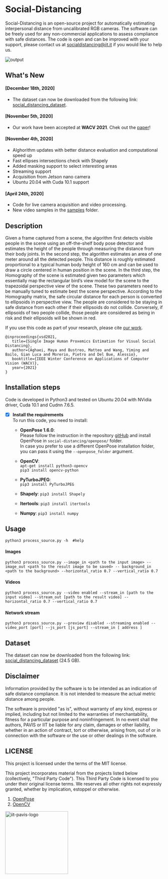 # Social-Distancing
Social-Distancing is an open-source project for automatically estimating interpersonal distance from uncalibrated RGB cameras. The software can be freely used for any non-commercial applications to assess compliance with safe distances. The code is open and can be improved with your support, please contact us at socialdistancing@iit.it if you would like to help us.

<img src="./social-distancing.gif" alt="output"/>

## What's New
#### [December 18th, 2020]
+ The dataset can now be downloaded from the following link: [social_distancing_dataset](https://pavisdata.iit.it/data/datasets/social_distancing/social_distancing_dataset.zip).
#### [November 5th, 2020]
+ Our work have been accepted at **WACV 2021**. Chek out the [paper](https://arxiv.org/abs/2011.02018v2)!
#### [November 4th, 2020]
+ Alghorithm updates with better distance evaluation and computational speed up
+ Fast ellipses intersections check with Shapely
+ Added masking support to select interesting areas
+ Streaming support
+ Acquisition from Jetson nano camera
+ Ubuntu 20.04 with Cuda 10.1 support

  
#### [April 24th, 2020]
+ Code for live camera acquisition and video processing.
+ New video samples in the [samples](samples)  folder.


## Description
Given a frame captured from a scene, the algorithm first detects visible people in the scene using an off-the-shelf body pose detector and estimates the height of the people through measuring the distance from their body joints. In the second step, the algorithm estimates an area of one meter around all the detected people. This distance is roughly estimated proportional to a typical human body height of 160 cm and can be used to draw a circle centered in human position in the scene. In the third step, the Homography of the scene is estimated given two parameters which essentially map the rectangular bird’s view model for the scene to the trapezoidal perspective view of the scene. These two parameters need to be manually tuned to estimate best the scene perspective. According to the Homography matrix, the safe circular distance for each person is converted to ellipsoids in perspective view. The people are considered to be staying in safe distance from each other if their ellipsoids do not collide. Conversely, if ellipsoids of two people collide, those people are considered as being in risk and their ellipsoids will be shown in red.
 
 If you use this code as part of your research, please cite [our work](http://arxiv.org/abs/2011.02018).
 ```
 @inproceedings{vsd2021,
    title={Single Image Human Proxemics Estimation for Visual Social Distancing},
    author={Aghaei, Maya and Bustreo, Matteo and Wang, Yiming and  Bailo, Gian Luca and Morerio, Pietro and Del Bue, Alessio},
    booktitle={IEEE Winter Conference on Applications of Computer Vision (WACV)},
    year={2021}
}
 ```
 
## Installation steps
Code is developed in Python3 and tested on Ubuntu 20.04 with NVidia driver, Cuda 10.1 and Cudnn 7.6.5. 

* [x] **Install the requirements**  
To run this code, you need to install:

    * **OpenPose 1.6.0**:    
    Please follow the instruction in the repository [gitHub](https://github.com/CMU-Perceptual-Computing-Lab/openpose) and install OpenPose in `social-distancing/openpose/` folder.   
    In case you prefer to use a different OpenPose installation folder, you can pass it using the `--openpose_folder` argument. 
     
    * **OpenCV**:    
        `apt-get install python3-opencv`  
        `pip3 install opencv-python`
        
    * **PyTurboJPEG**:    
        `pip3 install PyTurboJPEG `  

    * **Shapely**:
        `pip3 install Shapely`

    * **Itertools**:
        `pip3 install itertools`

    * **Numpy**:
        `pip3 install numpy`

## Usage
```
python3 process_source.py -h  #help
```
####  Images
```
python3 process_source.py --image_in <path to the input image> --image_out <path to the result image to be saved> -- background_in <path to the background> --horizontal_ratio 0.7 --vertical_ratio 0.7
```
####  Videos
```
python3 process_source.py --video enabled --stream_in [path to the input video] --stream_out [path to the result video] --horizontal_ratio 0.7 --vertical_ratio 0.7
```
#### Network stream
```
python3 process_source.py --preview disabled --streaming enabled --video_port [port] --js_port [js_port] --stream_in [ address ]
```

## Dataset
The dataset can now be downloaded from the following link: [social_distancing_dataset](https://pavisdata.iit.it/data/datasets/social_distancing/social_distancing_dataset.zip) (24.5 GB).

## Disclaimer
Information provided by the software is to be intended as an indication of safe distance compliance. It is not intended to measure the actual metric distance among people.

The software is provided "as is", without warranty of any kind, express or implied, including but not limited to the warranties of merchantability, fitness for a particular purpose and noninfringement. In no event shall the authors, PAVIS or IIT be liable for any claim, damages or other liability, whether in an action of contract, tort or otherwise, arising from, out of or in connection with the software or the use or other dealings in the software.

## LICENSE
This project is licensed under the terms of the MIT license.

This project incorporates material from the projects listed below (collectively, "Third Party Code").  This Third Party Code is licensed to you under their original license terms.  We reserves all other rights not expressly granted, whether by implication, estoppel or otherwise.

1. [OpenPose](https://github.com/CMU-Perceptual-Computing-Lab/openpose) 
2. [OpenCV](https://opencv.org)

<img src="./iit-pavis.png" alt="iit-pavis-logo" width="200"/>
